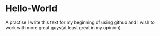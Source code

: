 # Hello-World
A practise
I write this text for my beginning of using github and I wish to work with more great guys(at least great in my opinion).
